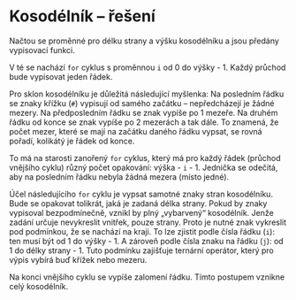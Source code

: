 # Kosodélník – řešení

Načtou se proměnné pro délku strany a výšku kosodélníku a jsou předány vypisovací funkci.

V té se nachází `for` cyklus s proměnnou `i` od 0 do výšky - 1. Každý průchod bude vypisovat jeden řádek.

Pro sklon kosodélníku je důležitá následující myšlenka: Na posledním řádku se znaky křížku (`#`) vypisují od samého
začátku – nepředcházejí je žádné mezery. Na předposledním řádku se znak vypíše po 1 mezeře. Na druhém řádku od konce se
znak vypíše po 2 mezerách a tak dále. To znamená, že počet mezer, které se mají na začátku daného řádku vypsat, se rovná
pořadí, kolikátý je řádek od konce.

To má na starosti zanořený `for` cyklus, který má pro každý řádek (průchod vnějšího cyklu) různý počet opakování:
výška - `i` - 1. Jednička se odečítá, aby na posledním řádku nebyla žádná mezera (místo jedné).

Účel následujícího `for` cyklu je vypsat samotné znaky stran kosodélníku. Bude se opakovat tolikrát, jaká je zadaná
délka strany. Pokud by znaky vypisoval bezpodmínečně, vznikl by plný „vybarvený“ kosodélník. Jenže zadání určuje
nevykreslit vnitřek, pouze strany. Proto je nutné znak vykreslit pod podmínkou, že se nachází na kraji. To lze zjistit
podle čísla řádku (`i`): ten musí být od 1 do výšky - 1. A zároveň podle čísla znaku na řádku (`j`): od 1 do délky
strany - 1. Tuto podmínku zajišťuje ternární operátor, který pro výpis vybírá buď křížek nebo mezeru.

Na konci vnějšího cyklu se vypíše zalomení řádku. Tímto postupem vznikne celý kosodélník.
